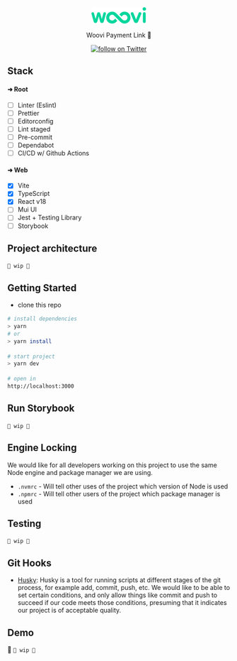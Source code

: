<div align="center">

  <img src="src/assets/logo-woovi.png" />
  
  <p>Woovi Payment Link 🤑</p>
  
  <a href="https://twitter.com/intent/follow?screen_name=biantris_">
     <img src="https://img.shields.io/twitter/follow/biantris_?style=social&logo=twitter"
      alt="follow on Twitter">
  </a>
  
</div>

## Stack

#### ➜ Root
- [ ] Linter (Eslint)
- [ ] Prettier
- [ ] Editorconfig
- [ ] Lint staged
- [ ] Pre-commit
- [ ] Dependabot
- [ ] CI/CD w/ Github Actions

#### ➜ Web
- [x] Vite
- [x] TypeScript
- [x] React v18
- [ ] Mui UI
- [ ] Jest + Testing Library
- [ ] Storybook

## Project architecture
`🚧 wip 🚧`

## Getting Started
- clone this repo

```sh
# install dependencies
> yarn
# or
> yarn install

# start project
> yarn dev

# open in
http://localhost:3000
```
## Run Storybook
`🚧 wip 🚧`

## Engine Locking

We would like for all developers working on this project to use the same Node engine and package manager we are using.

- `.nvmrc` - Will tell other uses of the project which version of Node is used
- `.npmrc` - Will tell other users of the project which package manager is used

## Testing

`🚧 wip 🚧`

## Git Hooks

- [Husky](https://typicode.github.io/husky/#/): Husky is a tool for running scripts at different stages of the git process, for example add, commit, push, etc. We would like to be able to set certain conditions, and only allow things like commit and push to succeed if our code meets those conditions, presuming that it indicates our project is of acceptable quality.


## Demo
🔗 `🚧 wip 🚧`
